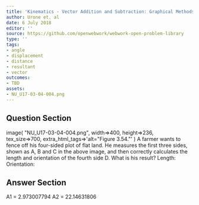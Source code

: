 ```yaml
---
title: 'Kinematics - Vector Addition and Subtraction: Graphical Methods'
author: Urone et. al
date: 6 July 2018
editor: ''
source: https://github.com/openwebwork/webwork-open-problem-library
type: ''
tags:
- angle
- displacement
- distance
- resultant
- vector
outcomes:
- TBD
assets:
- NU_U17-03-04-004.png
---
```


## Question Section 

image( "NU_U17-03-04-004.png", width=>400, height=>236,  
tex_size=>700, extra_html_tags=>'alt="Figure 3.54."' )
A farmer wants to fence off his four-sided plot of flat land. He measures the first three sides, shown as A, B and C in the above image, and then correctly calculates the length and orientation of the fourth side D. What is his result?
Length:
Orientation:

## Answer Section

A1 = 2.973007794
A2 = 22.14631806